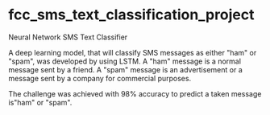 # fcc_sms_text_classification_project
Neural Network SMS Text Classifier

A deep learning model, that will classify SMS messages as either "ham" or "spam", was developed by using LSTM. A "ham" message is a normal message sent by a friend. A "spam" message is an advertisement or a message sent by a company for commercial purposes.

The challenge was achieved with 98% accuracy to predict a taken message is"ham" or "spam".

